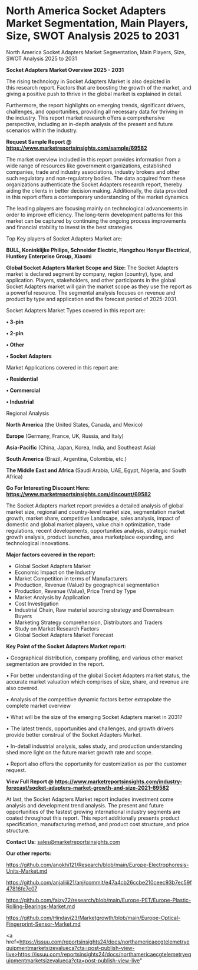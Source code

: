 # North America Socket Adapters Market Segmentation, Main Players, Size, SWOT Analysis 2025 to 2031
 North America Socket Adapters Market Segmentation, Main Players, Size, SWOT Analysis 2025 to 2031

<Strong> Socket Adapters Market Overview 2025 - 2031</strong>

The rising technology in Socket Adapters Market is also depicted in this research report. Factors that are boosting the growth of the market, and giving a positive push to thrive in the global market is explained in detail.

Furthermore, the report highlights on emerging trends, significant drivers, challenges, and opportunities, providing all necessary data for thriving in the industry. This report market research offers a comprehensive perspective, including an in-depth analysis of the present and future scenarios within the industry.

<strong>Request Sample Report @ <a href=https://www.marketreportsinsights.com/sample/69582>https://www.marketreportsinsights.com/sample/69582</a></strong>

The market overview included in this report provides information from a wide range of resources like government organizations, established companies, trade and industry associations, industry brokers and other such regulatory and non-regulatory bodies. The data acquired from these organizations authenticate the Socket Adapters research report, thereby aiding the clients in better decision making. Additionally, the data provided in this report offers a contemporary understanding of the market dynamics.

The leading players are focusing mainly on technological advancements in order to improve efficiency. The long-term development patterns for this market can be captured by continuing the ongoing process improvements and financial stability to invest in the best strategies.

Top Key players of Socket Adapters Market are:

<strong>BULL, Koninklijke Philips, Schneider Electric, Hangzhou Honyar Electrical, Huntkey Enterprise Group, Xiaomi</strong>

<strong><b>Global Socket Adapters Market Scope and Size:</b></strong>
The Socket Adapters market is declared segment by company, region (country), type, and application. Players, stakeholders, and other participants in the global Socket Adapters market will gain the market scope as they use the report as a powerful resource. The segmental analysis focuses on revenue and product by type and application and the forecast period of 2025-2031.

Socket Adapters Market Types covered in this report are:

<strong>• 3-pin

• 2-pin

• Other

• Socket Adapters</strong>

Market Applications covered in this report are:

<strong>• Residential

• Commercial

• Industrial</strong> 

Regional Analysis

<strong>North America</strong> (the United States, Canada, and Mexico)

<strong>Europe</strong> (Germany, France, UK, Russia, and Italy)

<strong>Asia-Pacific</strong> (China, Japan, Korea, India, and Southeast Asia)

<strong>South America</strong> (Brazil, Argentina, Colombia, etc.)

<strong>The Middle East and Africa</strong> (Saudi Arabia, UAE, Egypt, Nigeria, and South Africa)

<strong>Go For Interesting Discount Here: <a href=https://www.marketreportsinsights.com/discount/69582>https://www.marketreportsinsights.com/discount/69582</a></strong>

The Socket Adapters market report provides a detailed analysis of global market size, regional and country-level market size, segmentation market growth, market share, competitive Landscape, sales analysis, impact of domestic and global market players, value chain optimization, trade regulations, recent developments, opportunities analysis, strategic market growth analysis, product launches, area marketplace expanding, and technological innovations.

<strong><b>Major factors covered in the report:</b></strong>
<ul>
  <li>Global Socket Adapters Market </li>
  <li>Economic Impact on the Industry</li>
  <li>Market Competition in terms of Manufacturers</li>
  <li>Production, Revenue (Value) by geographical segmentation</li>
  <li>Production, Revenue (Value), Price Trend by Type</li>
  <li>Market Analysis by Application</li>
  <li>Cost Investigation</li>
  <li>Industrial Chain, Raw material sourcing strategy and Downstream Buyers</li>
  <li>Marketing Strategy comprehension, Distributors and Traders</li>
  <li>Study on Market Research Factors</li>
  <li>Global Socket Adapters Market Forecast</li>
</ul>

<strong><b>Key Point of the Socket Adapters Market report:</b></strong>

• Geographical distribution, company profiling, and various other market segmentation are provided in the report.

• For better understanding of the global Socket Adapters market status, the accurate market valuation which comprises of size, share, and revenue are also covered.

• Analysis of the competitive dynamic factors better extrapolate the complete market overview

• What will be the size of the emerging Socket Adapters market in 2031?

• The latest trends, opportunities and challenges, and growth drivers provide better construal of the Socket Adapters Market.

• In-detail industrial analysis, sales study, and production understanding shed more light on the future market growth rate and scope.

• Report also offers the opportunity for customization as per the customer request.

<strong><b>View Full Report @ <a href=https://www.marketreportsinsights.com/industry-forecast/socket-adapters-market-growth-and-size-2021-69582>https://www.marketreportsinsights.com/industry-forecast/socket-adapters-market-growth-and-size-2021-69582</a></b></strong>


At last, the Socket Adapters Market report includes investment come analysis and development trend analysis. The present and future opportunities of the fastest growing international industry segments are coated throughout this report. This report additionally presents product specification, manufacturing method, and product cost structure, and price structure.

<strong>Contact Us:</strong>
sales@marketreportsinsights.com

<strong>Our other reports:</strong>

<a href=https://github.com/anokhi121/Research/blob/main/Europe-Electrophoresis-Units-Market.md>https://github.com/anokhi121/Research/blob/main/Europe-Electrophoresis-Units-Market.md</a>

<a href=https://github.com/anjaliiii21/anj/commit/e47a4cb26ccbe210ceec93b7ec59f47816fe7c07>https://github.com/anjaliiii21/anj/commit/e47a4cb26ccbe210ceec93b7ec59f47816fe7c07</a>

<a href=https://github.com/faizy72/research/blob/main/Europe-PET/Europe-Plastic-Rolling-Bearings-Market.md>https://github.com/faizy72/research/blob/main/Europe-PET/Europe-Plastic-Rolling-Bearings-Market.md</a>

<a href=https://github.com/Hindavi23/Marketgrowth/blob/main/Europe-Optical-Fingerprint-Sensor-Market.md>https://github.com/Hindavi23/Marketgrowth/blob/main/Europe-Optical-Fingerprint-Sensor-Market.md</a>

<a href=https://issuu.com/reportsinsights24/docs/northamericaecgtelemetryequipmentmarketsizevalueca?cta=post-publish-view-live>https://issuu.com/reportsinsights24/docs/northamericaecgtelemetryequipmentmarketsizevalueca?cta=post-publish-view-live</a>"
